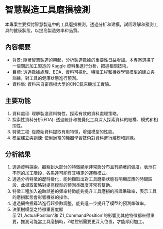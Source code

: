 # 智慧製造工具磨損檢測
本專案主要探討智慧製造中的工具磨損檢測。透過分析和建模，試圖理解和預測工具的健康狀態，以提高製造效率和品質。
## 內容概要
- 背景: 隨著智慧製造的興起，分析製造數據的重要性日益增加。本專案選擇了一個關於加工製造的 Kaggle 資料集進行分析，把握相關技術。
- 目標: 透過數據處理、EDA、資料可視化、特徵工程和機器學習模型的建立與訓練，對工具的健康狀態進行預測。
- 資料集: 資料來自密西根大學的CNC銑床機加工實驗。
## 主要功能
1. 資料處理: 理解製造資料特性，探索有效的資料處理策略。
2. 探索性資料分析(EDA): 透過統計和視覺化工具深入探索資料的結構、模式和相關性。
3. 特徵工程: 從原始資料提取有用特徵，增強模型的性能。
4. 模型建立與訓練: 使用適當的機器學習技術對資料進行建模和訓練。
## 分析結果
1. 透過資料探索，觀察到大部分的特徵顯示非常態分布且有顯著的偏度。表示在不同的加工階段，各馬達可能有其特定的運轉模式。
2. 透過分析特徵的歷時變化，能夠擷取出對工具磨損狀態有明顯反應的時間區段，此擷取策略對提高模型的預測準確度非常有幫助。
3. 特徵工程加入追跡誤差的頻率特徵能夠提升工具磨損的辨識準確率，表示工具的磨損狀態會影響機器的操作。
4. 透過網格搜尋法進行超參數調整，能夠進一步提升了模型的預測準確率。
5. 決策樹模型之特徵重要度顯示'Z1_ActualPosition'和'Z1_CommandPosition'的影響比其他特徵都來得重要，推測可能當工具磨損時，Z軸控制需要更深入位置，才能順利加工。
